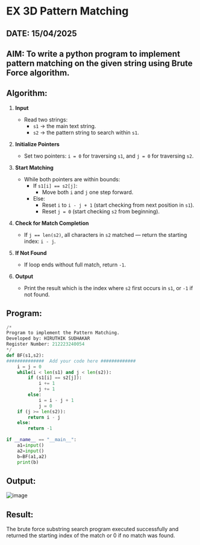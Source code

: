 # EX 3D Pattern Matching
## DATE: 15/04/2025
## AIM: To write a python program to implement pattern matching on the given string using Brute Force algorithm.



## Algorithm:

1. **Input**
   - Read two strings:
     - `s1` → the main text string.
     - `s2` → the pattern string to search within `s1`.

2. **Initialize Pointers**
   - Set two pointers: `i = 0` for traversing `s1`, and `j = 0` for traversing `s2`.

3. **Start Matching**
   - While both pointers are within bounds:
     - If `s1[i] == s2[j]`:
       - Move both `i` and `j` one step forward.
     - Else:
       - Reset `i` to `i - j + 1` (start checking from next position in `s1`).
       - Reset `j = 0` (start checking `s2` from beginning).

4. **Check for Match Completion**
   - If `j == len(s2)`, all characters in `s2` matched — return the starting index: `i - j`.

5. **If Not Found**
   - If loop ends without full match, return `-1`.

6. **Output**
   - Print the result which is the index where `s2` first occurs in `s1`, or `-1` if not found.
 

## Program:
```python
/*
Program to implement the Pattern Matching.
Developed by: HIRUTHIK SUDHAKAR
Register Number: 212223240054
*/
def BF(s1,s2):
##############  Add your code here #############
    i = j = 0
    while(i < len(s1) and j < len(s2)):
        if (s1[i] == s2[j]):
            i += 1
            j += 1
        else:
            i = i - j + 1
            j = 0
    if (j >= len(s2)):
        return i - j
    else:
        return -1
        
if __name__ == "__main__":
    a1=input() 
    a2=input() 
    b=BF(a1,a2)
    print(b)

```

## Output:
![image](https://github.com/user-attachments/assets/d8ef0390-4b89-4b41-b51a-ecae00c14e4f)



## Result:
The brute force substring search program executed successfully and returned the starting index of the match or 0 if no match was found.
